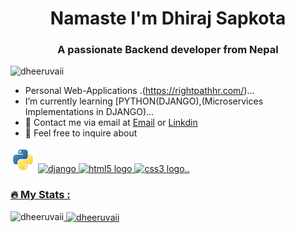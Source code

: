 <h1 align="center"> Namaste I'm Dhiraj Sapkota <h3 align="center">A passionate Backend developer from Nepal
</h1


<p align="left"> <img src="https://komarev.com/ghpvc/?username=dheeruvaii&label=Profile%20views&color=0e75b6&style=flat" alt="dheeruvaii" /> </p>

-  Personal Web-Applications .(https://rightpathhr.com/)...
-  I’m currently learning [PYTHON(DJANGO),(Microservices Implementations in DJANGO)...
-  📧 Contact me via email at [Email](mailto:dhirajsapkota260@gmail.com) or  [Linkdin](https://www.linkedin.com/in/dhiraj-sapkota/)
-  💬 Feel free to inquire about 
  <p  target="_blank" rel="noreferrer"><img src="https://raw.githubusercontent.com/devicons/devicon/master/icons/python/python-original.svg" alt="python" width="40" height="40"/> </a> <a          href="https://pytorch.org/" target="_blank" rel="noreferrer"> <img src="https://cdn.worldvectorlogo.com/logos/django.svg" alt="django" width="40" height="40"/>
      <img src="https://cdn.jsdelivr.net/gh/devicons/devicon/icons/html5/html5-original.svg" height="30" alt="html5 logo"  />
      <img src="https://cdn.jsdelivr.net/gh/devicons/devicon/icons/css3/css3-original.svg" height="30" alt="css3 logo"  />..


<h3 align="left">🔥   My Stats :</h3>
<p><img align="left" src="https://github-readme-stats.vercel.app/api/top-langs?username=dheeruvaii&show_icons=true&locale=en&layout=compact" alt="dheeruvaii" /></p>
<p>&nbsp;<img align="center" src="https://github-readme-stats.vercel.app/api?username=dheeruvaii&show_icons=true&locale=en" alt="dheeruvaii" /></p>
<!-- <p>&nbsp;<img align="center" src="https://github-readme-streak-stats.herokuapp.com/?user=dheeruvaii&" alt="dheeruvaii" /></p> -->



